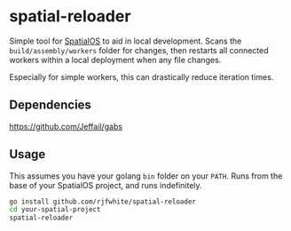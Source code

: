 # spatial-reloader
Simple tool for [SpatialOS](spatialos.com) to aid in local development. Scans the `build/assembly/workers` folder for changes, then restarts all connected workers within a local deployment when any file changes.

Especially for simple workers, this can drastically reduce iteration times.

## Dependencies
https://github.com/Jeffail/gabs

## Usage
This assumes you have your golang `bin` folder on your `PATH`. Runs from the base of your SpatialOS project, and runs indefinitely.

```bash
go install github.com/rjfwhite/spatial-reloader
cd your-spatial-project
spatial-reloader
```


